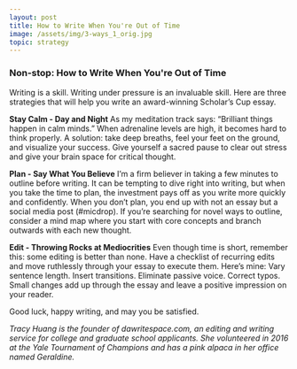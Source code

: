 ```yaml
---
layout: post
title: How to Write When You're Out of Time
image: /assets/img/3-ways_1_orig.jpg
topic: strategy
---
```


### Non-stop: How to Write When You're Out of Time

​Writing is a skill. Writing under pressure is an invaluable skill. Here are
three strategies that will help you write an award-winning Scholar’s Cup essay.

**Stay Calm - Day and Night** As my meditation track says: “Brilliant things
happen in calm minds.” When adrenaline levels are high, it becomes hard to think
properly. A solution: take deep breaths, feel your feet on the ground, and
visualize your success. Give yourself a sacred pause to clear out stress and
give your brain space for critical thought.

**Plan - Say What You Believe** I’m a firm believer in taking a few minutes to
outline before writing. It can be tempting to dive right into writing, but when
you take the time to plan, the investment pays off as you write more quickly and
confidently. When you don’t plan, you end up with not an essay but a social
media post (#micdrop). If you’re searching for novel ways to outline, consider a
mind map where you start with core concepts and branch outwards with each new
thought.

**Edit - Throwing Rocks at Mediocrities** Even though time is short, remember
this: some editing is better than none. Have a checklist of recurring edits and
move ruthlessly through your essay to execute them. Here’s mine: Vary sentence
length. Insert transitions. Eliminate passive voice. Correct typos. Small
changes add up through the essay and leave a positive impression on your reader.

Good luck, happy writing, and may you be satisfied.

_Tracy Huang is the founder of dawritespace.com, an editing and writing service
for college and graduate school applicants. She volunteered in 2016 at the Yale
Tournament of Champions and has a pink alpaca in her office named Geraldine._

<br>
